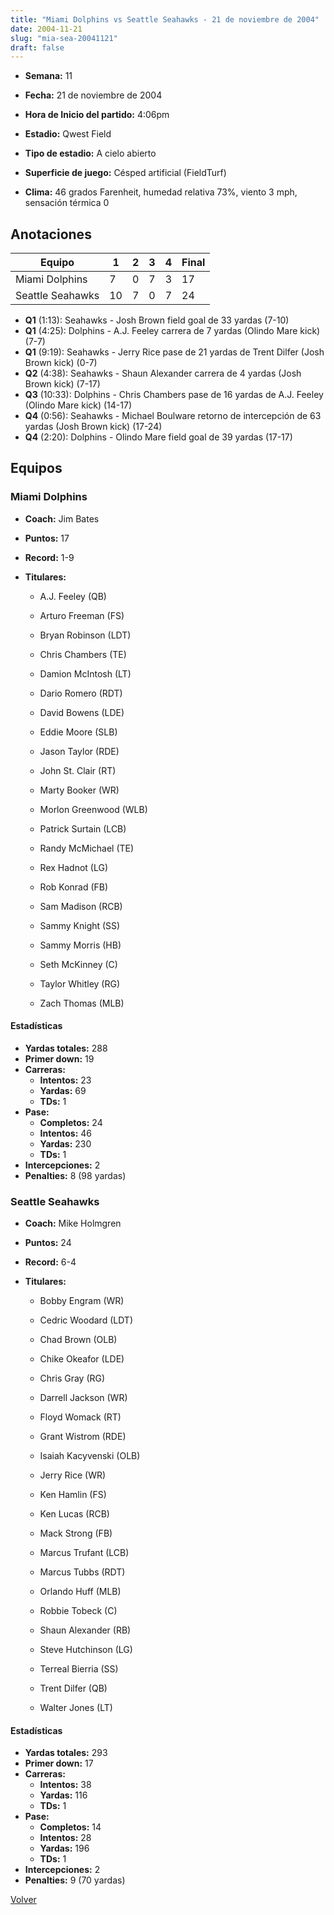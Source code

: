 ```yaml
---
title: "Miami Dolphins vs Seattle Seahawks - 21 de noviembre de 2004"
date: 2004-11-21
slug: "mia-sea-20041121"
draft: false
---
```


* **Semana:** 11
* **Fecha:** 21 de noviembre de 2004

* **Hora de Inicio del partido:** 4:06pm
* **Estadio:** Qwest Field
* **Tipo de estadio:** A cielo abierto
* **Superficie de juego:** Césped artificial (FieldTurf)
* **Clima:** 46 grados Farenheit, humedad relativa 73%, viento 3 mph, sensación térmica 0





## Anotaciones
| Equipo | 1 | 2 | 3 | 4 | Final |
|--------|---|---|---|---|-------|
| Miami Dolphins  | 7 | 0 | 7 | 3  | 17 |
| Seattle Seahawks  | 10 | 7 | 0 | 7  | 24 |
* **Q1** (1:13): Seahawks - Josh Brown field goal de 33 yardas (7-10)
* **Q1** (4:25): Dolphins - A.J. Feeley carrera de 7 yardas (Olindo Mare kick) (7-7)
* **Q1** (9:19): Seahawks - Jerry Rice pase de 21 yardas de Trent Dilfer (Josh Brown kick) (0-7)
* **Q2** (4:38): Seahawks - Shaun Alexander carrera de 4 yardas (Josh Brown kick) (7-17)
* **Q3** (10:33): Dolphins - Chris Chambers pase de 16 yardas de A.J. Feeley (Olindo Mare kick) (14-17)
* **Q4** (0:56): Seahawks - Michael Boulware retorno de intercepción de 63 yardas (Josh Brown kick) (17-24)
* **Q4** (2:20): Dolphins - Olindo Mare field goal de 39 yardas (17-17)


## Equipos


### Miami Dolphins
* **Coach:** Jim Bates
* **Puntos:** 17
* **Record:** 1-9
* **Titulares:** 

  * A.J. Feeley (QB) 

  * Arturo Freeman (FS) 

  * Bryan Robinson (LDT) 

  * Chris Chambers (TE) 

  * Damion McIntosh (LT) 

  * Dario Romero (RDT) 

  * David Bowens (LDE) 

  * Eddie Moore (SLB) 

  * Jason Taylor (RDE) 

  * John St. Clair (RT) 

  * Marty Booker (WR) 

  * Morlon Greenwood (WLB) 

  * Patrick Surtain (LCB) 

  * Randy McMichael (TE) 

  * Rex Hadnot (LG) 

  * Rob Konrad (FB) 

  * Sam Madison (RCB) 

  * Sammy Knight (SS) 

  * Sammy Morris (HB) 

  * Seth McKinney (C) 

  * Taylor Whitley (RG) 

  * Zach Thomas (MLB) 

#### Estadísticas
* **Yardas totales:** 288
* **Primer down:** 19
* **Carreras:**
  * **Intentos:** 23
  * **Yardas:** 69
  * **TDs:** 1
* **Pase:**
  * **Completos:** 24
  * **Intentos:** 46
  * **Yardas:** 230
  * **TDs:** 1
* **Intercepciones:** 2
* **Penalties:** 8 (98 yardas)

### Seattle Seahawks
* **Coach:** Mike Holmgren
* **Puntos:** 24
* **Record:** 6-4
* **Titulares:** 

  * Bobby Engram (WR) 

  * Cedric Woodard (LDT) 

  * Chad Brown (OLB) 

  * Chike Okeafor (LDE) 

  * Chris Gray (RG) 

  * Darrell Jackson (WR) 

  * Floyd Womack (RT) 

  * Grant Wistrom (RDE) 

  * Isaiah Kacyvenski (OLB) 

  * Jerry Rice (WR) 

  * Ken Hamlin (FS) 

  * Ken Lucas (RCB) 

  * Mack Strong (FB) 

  * Marcus Trufant (LCB) 

  * Marcus Tubbs (RDT) 

  * Orlando Huff (MLB) 

  * Robbie Tobeck (C) 

  * Shaun Alexander (RB) 

  * Steve Hutchinson (LG) 

  * Terreal Bierria (SS) 

  * Trent Dilfer (QB) 

  * Walter Jones (LT) 

#### Estadísticas
* **Yardas totales:** 293
* **Primer down:** 17
* **Carreras:**
  * **Intentos:** 38
  * **Yardas:** 116
  * **TDs:** 1
* **Pase:**
  * **Completos:** 14
  * **Intentos:** 28
  * **Yardas:** 196
  * **TDs:** 1
* **Intercepciones:** 2
* **Penalties:** 9 (70 yardas)


[Volver](/historia/2004)
